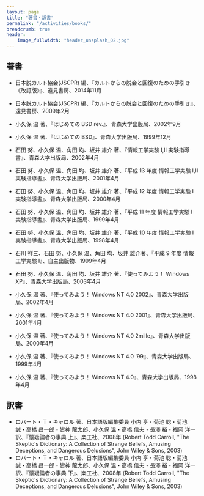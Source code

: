 ```yaml
---
layout: page
title: "著書・訳書"
permalink: "/activities/books/"
breadcrumb: true
header:
    image_fullwidth: "header_unsplash_02.jpg"
---
```


## 著書

* 日本脱カルト協会(JSCPR) 編、『カルトからの脱会と回復のための手引き《改訂版》』、遠見書房、2014年11月
* 日本脱カルト協会(JSCPR) 編、『カルトからの脱会と回復のための手引き』、遠見書房、2009年2月

* 小久保 温 著、『はじめての BSD rev.』、青森大学出版局、2002年9月
* 小久保 温 著、『はじめての BSD』、青森大学出版局、1999年12月

* 石田 努、小久保 温、角田 均、坂井 雄介 著、『情報工学実験 I,II 実験指導書』、青森大学出版局、2002年4月
* 石田 努、小久保 温、角田 均、坂井 雄介 著、『平成 13 年度 情報工学実験 I,II 実験指導書』、青森大学出版局、2001年4月
* 石田 努、小久保 温、角田 均、坂井 雄介 著、『平成 12 年度 情報工学実験 I 実験指導書』、青森大学出版局、2000年4月
* 石田 努、小久保 温、角田 均、坂井 雄介 著、『平成 11 年度 情報工学実験 I 実験指導書』、青森大学出版局、1999年4月
* 石田 努、小久保 温、角田 均、坂井 雄介 著、『平成 10 年度 情報工学実験 I 実験指導書』、青森大学出版局、1998年4月
* 石川 祥三、石田 努、小久保 温、角田 均、坂井 雄介著、『平成 9 年度 情報工学実験 I』、自主出版物、1999年4月

* 石田 努、小久保 温、角田 均、坂井 雄介 著、『使ってみよう！ Windows XP』、青森大学出版局、2003年4月

* 小久保 温 著、『使ってみよう！ Windows NT 4.0 2002』、青森大学出版局、2002年4月
* 小久保 温 著、『使ってみよう！ Windows NT 4.0 2001』、青森大学出版局、2001年4月
* 小久保 温 著、『使ってみよう！ Windows NT 4.0 2mille』、青森大学出版局、2000年4月
* 小久保 温 著、『使ってみよう！ Windows NT 4.0 '99』、青森大学出版局、1999年4月
* 小久保 温 著、『使ってみよう！ Windows NT 4.0』、青森大学出版局、1998年4月

## 訳書

* ロバート・Ｔ・キャロル 著、日本語版編集委員 小内 亨・菊池 聡・菊池 誠・高橋 昌一郎・皆神 龍太郎、小久保 温・高橋 信夫・長澤 裕・福岡 洋一 訳、『懐疑論者の事典 上』、楽工社、2008年 (Robert Todd Carroll, "The Skeptic's Dictionary: A Collection of Strange Beliefs, Amusing Deceptions, and Dangerous Delusions", John Wiley & Sons, 2003)
* ロバート・Ｔ・キャロル 著、日本語版編集委員 小内 亨・菊池 聡・菊池 誠・高橋 昌一郎・皆神 龍太郎、小久保 温・高橋 信夫・長澤 裕・福岡 洋一 訳、『懐疑論者の事典 下』、楽工社、2008年 (Robert Todd Carroll, "The Skeptic's Dictionary: A Collection of Strange Beliefs, Amusing Deceptions, and Dangerous Delusions", John Wiley & Sons, 2003)
